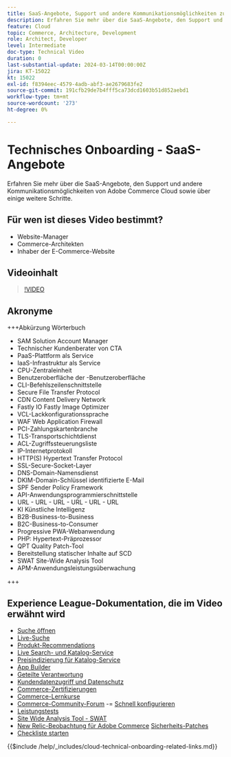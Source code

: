 ```yaml
---
title: SaaS-Angebote, Support und andere Kommunikationsmöglichkeiten zur Adobe Commerce Cloud-Bereitstellung sowie einige weitere Schritte
description: Erfahren Sie mehr über die SaaS-Angebote, den Support und andere Kommunikationsmöglichkeiten von Adobe Commerce Cloud sowie über einige weitere Schritte.
feature: Cloud
topic: Commerce, Architecture, Development
role: Architect, Developer
level: Intermediate
doc-type: Technical Video
duration: 0
last-substantial-update: 2024-03-14T00:00:00Z
jira: KT-15022
kt: 15022
exl-id: f8394eec-4579-4adb-abf3-ae2679683fe2
source-git-commit: 191cfb29de7b4fff5ca73dcd1603b51d852aebd1
workflow-type: tm+mt
source-wordcount: '273'
ht-degree: 0%

---
```


# Technisches Onboarding - SaaS-Angebote

Erfahren Sie mehr über die SaaS-Angebote, den Support und andere Kommunikationsmöglichkeiten von Adobe Commerce Cloud sowie über einige weitere Schritte.

## Für wen ist dieses Video bestimmt?

- Website-Manager
- Commerce-Architekten
- Inhaber der E-Commerce-Website

## Videoinhalt

>[!VIDEO](https://video.tv.adobe.com/v/3427902?learn=on)

## Akronyme

+++Abkürzung Wörterbuch

- SAM Solution Account Manager
- Technischer Kundenberater von CTA
- PaaS-Plattform als Service
- IaaS-Infrastruktur als Service
- CPU-Zentraleinheit
- Benutzeroberfläche der -Benutzeroberfläche
- CLI-Befehlszeilenschnittstelle
- Secure File Transfer Protocol
- CDN Content Delivery Network
- Fastly IO Fastly Image Optimizer
- VCL-Lackkonfigurationssprache
- WAF Web Application Firewall
- PCI-Zahlungskartenbranche
- TLS-Transportschichtdienst
- ACL-Zugriffssteuerungsliste
- IP-Internetprotokoll
- HTTP(S) Hypertext Transfer Protocol
- SSL-Secure-Socket-Layer
- DNS-Domain-Namensdienst
- DKIM-Domain-Schlüssel identifizierte E-Mail
- SPF Sender Policy Framework
- API-Anwendungsprogrammierschnittstelle
- URL - URL - URL - URL - URL - URL
- KI Künstliche Intelligenz
- B2B-Business-to-Business
- B2C-Business-to-Consumer
- Progressive PWA-Webanwendung
- PHP: Hypertext-Präprozessor
- QPT Quality Patch-Tool
- Bereitstellung statischer Inhalte auf SCD
- SWAT Site-Wide Analysis Tool
- APM-Anwendungsleistungsüberwachung

+++

## Experience League-Dokumentation, die im Video erwähnt wird

- [Suche öffnen](https://experienceleague.adobe.com/docs/commerce-cloud-service/user-guide/configure/service/opensearch.html)
- [Live-Suche](https://experienceleague.adobe.com/docs/commerce-merchant-services/live-search/overview.html)
- [Produkt-Recommendations](https://experienceleague.adobe.com/docs/commerce-merchant-services/product-recommendations/overview.html)
- [Live Search- und Katalog-Service](https://experienceleague.adobe.com/docs/events/adobe-developers-live-recordings/2023/nov2023/nov-commerce/commerce-search-and-catalog-service.html)
- [Preisindizierung für Katalog-Service](https://experienceleague.adobe.com/docs/commerce-merchant-services/price-indexer/price-indexing.html)
- [App Builder](https://experienceleague.adobe.com/docs/commerce-learn/tutorials/adobe-developer-app-builder/app-builder-technical-overview.html)
- [Geteilte Verantwortung](https://experienceleague.adobe.com/docs/commerce-operations/security-and-compliance/shared-responsibility.html)
- [Kundendatenzugriff und Datenschutz](https://experienceleague.adobe.com/docs/commerce-knowledge-base/kb/announcements/commerce-announcements/adobe-support-customer-data-access-and-privacy.html)
- [Commerce-Zertifizierungen](https://experienceleague.adobe.com/docs/certification/program/technical-certifications/ac/ac-overview.html)
- [Commerce-Lernkurse](https://learning.adobe.com/catalog.html?products=Commerce)
- [Commerce-Community-Forum](https://community.magento.com/)
-= [Schnell konfigurieren](https://experienceleague.adobe.com/docs/commerce-cloud-service/user-guide/cdn/setup-fastly/fastly-configuration.html)
- [Leistungstests](https://experienceleague.adobe.com/en/docs/commerce-operations/implementation-playbook/best-practices/maintenance/backend-performance)
- [Site Wide Analysis Tool - SWAT](https://experienceleague.adobe.com/docs/commerce-knowledge-base/kb/support-tools/site-wide-analysis-tool/swat-tool-overview.html?)
- [New Relic-Beobachtung für Adobe Commerce](https://experienceleague.adobe.com/docs/commerce-operations/tools/observation-for-adobe-commerce/intro.html)
  [Sicherheits-Patches](https://experienceleague.adobe.com/docs/commerce-operations/release/notes/security-patches/overview.html)
- [Checkliste starten](https://experienceleague.adobe.com/docs/commerce-cloud-service/user-guide/launch/checklist.html)

{{$include /help/_includes/cloud-technical-onboarding-related-links.md}}
